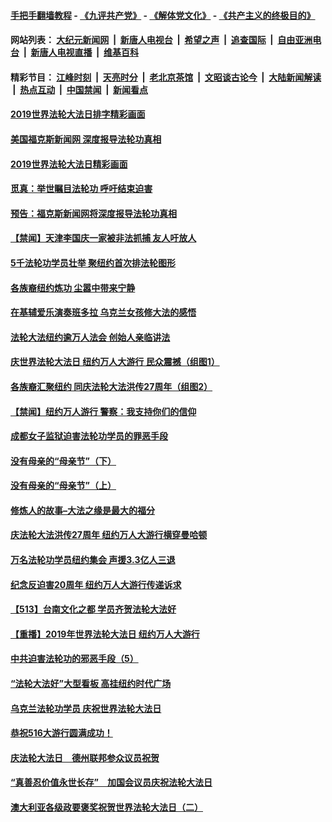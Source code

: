 #### [手把手翻墙教程](https://github.com/gfw-breaker/guides/wiki) -  [《九评共产党》](https://github.com/gfw-breaker/9ping.md?t=05210335) - [《解体党文化》](https://github.com/gfw-breaker/jtdwh.md?t=05210335) - [《共产主义的终极目的》](https://github.com/gfw-breaker/gczydzjmd.md?t=05210335)

#### 网站列表： [大纪元新闻网](http://159.65.64.52:10080/) &nbsp;|&nbsp; [新唐人电视台](http://159.65.64.52:8000/) &nbsp;|&nbsp; [希望之声](http://159.65.64.52:8200/) &nbsp;|&nbsp; [追查国际](http://159.65.64.52:10010/) &nbsp;|&nbsp; [自由亚洲电台](http://159.65.64.52:9800/) &nbsp;|&nbsp; [新唐人电视直播](http://159.65.64.52/) &nbsp;|&nbsp; [维基百科](http://159.65.64.52:8100/)  

#### 精彩节目： [江峰时刻](http://159.65.64.52/today-in-history/) &nbsp;|&nbsp; [天亮时分](http://159.65.64.52/tianliang/) &nbsp;|&nbsp; [老北京茶馆](http://159.65.64.52/teahouse/) &nbsp;|&nbsp; [文昭谈古论今](http://159.65.64.52/wenzhao/) &nbsp;|&nbsp; [大陆新闻解读](http://159.65.64.52/ntdtv-comedy/) &nbsp;|&nbsp; [热点互动](http://159.65.64.52/ntdtv-rdhd/) &nbsp;|&nbsp; [中国禁闻](http://159.65.64.52/ntdtv-news/) &nbsp;|&nbsp; [新闻看点](http://159.65.64.52/news-insight/) 

#### [2019世界法轮大法日排字精彩画面](../pages/prog1530/a102582765.md?t=05210335) 

#### [美国福克斯新闻网 深度报导法轮功真相](../pages/prog1530/a102582722.md?t=05210335) 

#### [2019世界法轮大法日精彩画面](../pages/prog1530/a102582698.md?t=05210335) 

#### [觅真：举世瞩目法轮功 呼吁结束迫害](../pages/prog1530/a102582614.md?t=05210335) 

#### [预告：福克斯新闻网将深度报导法轮功真相](../pages/prog1530/a102581955.md?t=05210335) 

#### [【禁闻】天津李国庆一家被非法抓捕 友人吁放人](../pages/prog1530/a102582099.md?t=05210335) 

#### [5千法轮功学员壮举 聚纽约首次排法轮图形](../pages/prog1530/a102581758.md?t=05210335) 

#### [各族裔纽约炼功 尘嚣中带来宁静](../pages/prog1530/a102581836.md?t=05210335) 

#### [在基辅爱乐演奏班多拉 乌克兰女孩修大法的感悟](../pages/prog1530/a102581705.md?t=05210335) 

#### [法轮大法纽约逾万人法会 创始人亲临讲法](../pages/prog1530/a102581176.md?t=05210335) 

#### [庆世界法轮大法日 纽约万人大游行 民众震撼（组图1）](../pages/prog1530/a102581436.md?t=05210335) 

#### [各族裔汇聚纽约 同庆法轮大法洪传27周年（组图2）](../pages/prog1530/a102580949.md?t=05210335) 

#### [【禁闻】纽约万人游行 警察：我支持你们的信仰](../pages/prog1530/a102581180.md?t=05210335) 

#### [成都女子监狱迫害法轮功学员的罪恶手段](../pages/prog1530/a102581093.md?t=05210335) 

#### [没有母亲的“母亲节”（下）](../pages/prog1530/a102581082.md?t=05210335) 

#### [没有母亲的“母亲节”（上）](../pages/prog1530/a102581078.md?t=05210335) 

#### [修炼人的故事–大法之缘是最大的福分](../pages/prog1530/a102579813.md?t=05210335) 

#### [庆法轮大法洪传27周年 纽约万人大游行横穿曼哈顿](../pages/prog1530/a102580632.md?t=05210335) 

#### [万名法轮功学员纽约集会 声援3.3亿人三退](../pages/prog1530/a102580690.md?t=05210335) 

#### [纪念反迫害20周年 纽约万人大游行传递诉求](../pages/prog1530/a102580642.md?t=05210335) 

#### [【513】台南文化之都 学员齐贺法轮大法好](../pages/prog1530/a102580556.md?t=05210335) 

#### [【重播】2019年世界法轮大法日 纽约万人大游行](../pages/prog1530/a102578021.md?t=05210335) 

#### [中共迫害法轮功的邪恶手段（5）](../pages/prog1530/a102580447.md?t=05210335) 

#### [“法轮大法好”大型看板 高挂纽约时代广场](../pages/prog1530/a102580061.md?t=05210335) 

#### [乌克兰法轮功学员 庆祝世界法轮大法日](../pages/prog1530/a102579935.md?t=05210335) 

#### [恭祝516大游行圆满成功！](../pages/prog1530/a102579805.md?t=05210335) 

#### [庆法轮大法日　德州联邦参众议员祝贺](../pages/prog1530/a102579693.md?t=05210335) 

#### [“真善忍价值永世长存”　加国会议员庆祝法轮大法日](../pages/prog1530/a102579677.md?t=05210335) 

#### [澳大利亚各级政要褒奖祝贺世界法轮大法日（二）](../pages/prog1530/a102579646.md?t=05210335) 

